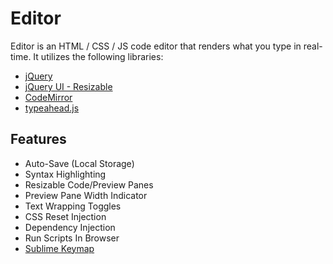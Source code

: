 # Editor

Editor is an HTML / CSS / JS code editor that renders what you type in real-time. It utilizes the following libraries:

- [jQuery](http://jquery.com/)
- [jQuery UI - Resizable](https://jqueryui.com/resizable/)
- [CodeMirror](https://codemirror.net/)
- [typeahead.js](https://twitter.github.io/typeahead.js/)

## Features

- Auto-Save (Local Storage)
- Syntax Highlighting
- Resizable Code/Preview Panes
- Preview Pane Width Indicator
- Text Wrapping Toggles
- CSS Reset Injection
- Dependency Injection
- Run Scripts In Browser
- [Sublime Keymap](https://codemirror.net/demo/sublime.html)
